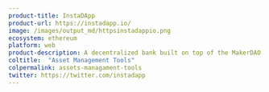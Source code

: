 ```yaml
---
product-title: InstaDApp
product-url: https://instadapp.io/
image: /images/output_md/httpsinstadappio.png
ecosystem: ethereum
platform: web
product-description: A decentralized bank built on top of the MakerDAO protocol to create an easy-to-use interface.
coltitle:  "Asset Management Tools"
colpermalink: assets-managament-tools
twitter: https://twitter.com/instadapp
---
```

